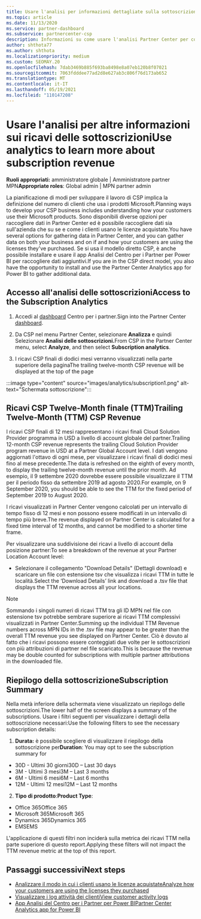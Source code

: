 ```yaml
---
title: Usare l'analisi per informazioni dettagliate sulla sottoscrizione
ms.topic: article
ms.date: 11/13/2020
ms.service: partner-dashboard
ms.subservice: partnercenter-csp
description: Informazioni su come usare l'analisi Partner Center per comprendere meglio l'azienda e come i clienti usano le licenze acquistate.
author: shthota77
ms.author: shthota
ms.localizationpriority: medium
ms.custom: SEOMAY.20
ms.openlocfilehash: 7dab3469b885f693ba8498e8a07eb120b8f07021
ms.sourcegitcommit: 7063fdddee77ad2d8e627ab3c806f76d173ab652
ms.translationtype: MT
ms.contentlocale: it-IT
ms.lasthandoff: 05/19/2021
ms.locfileid: "110147208"
---
```

# <a name="use-analytics-to-learn-more-about-subscription-revenue"></a><span data-ttu-id="e666e-103">Usare l'analisi per altre informazioni sui ricavi delle sottoscrizioni</span><span class="sxs-lookup"><span data-stu-id="e666e-103">Use analytics to learn more about subscription revenue</span></span>

<span data-ttu-id="e666e-104">**Ruoli appropriati:** amministratore globale | Amministratore partner MPN</span><span class="sxs-lookup"><span data-stu-id="e666e-104">**Appropriate roles**: Global admin | MPN partner admin</span></span>

<span data-ttu-id="e666e-105">La pianificazione di modi per sviluppare il lavoro di CSP implica la definizione del numero di clienti che usa i prodotti Microsoft.</span><span class="sxs-lookup"><span data-stu-id="e666e-105">Planning ways to develop your CSP business includes understanding how your customers use their Microsoft products.</span></span> <span data-ttu-id="e666e-106">Sono disponibili diverse opzioni per raccogliere dati in Partner Center ed è possibile raccogliere dati sia sull'azienda che su se e come i clienti usano le licenze acquistate.</span><span class="sxs-lookup"><span data-stu-id="e666e-106">You have several options for gathering data in Partner Center, and you can gather data on both your business and on if and how your customers are using the licenses they've purchased.</span></span> <span data-ttu-id="e666e-107">Se si usa il modello diretto CSP, è anche possibile installare e usare il app Analisi del Centro per i Partner per Power BI per raccogliere dati aggiuntivi.</span><span class="sxs-lookup"><span data-stu-id="e666e-107">If you are in the CSP direct model, you also have the opportunity to install and use the Partner Center Analytics app for Power BI to gather additional data.</span></span>

## <a name="access-to-the-subscription-analytics"></a><span data-ttu-id="e666e-108">Accesso all'analisi delle sottoscrizioni</span><span class="sxs-lookup"><span data-stu-id="e666e-108">Access to the Subscription Analytics</span></span>

1. <span data-ttu-id="e666e-109">Accedi al [dashboard](https://partner.microsoft.com/dashboard/home) Centro per i partner.</span><span class="sxs-lookup"><span data-stu-id="e666e-109">Sign into the Partner Center [dashboard](https://partner.microsoft.com/dashboard/home).</span></span>
1. <span data-ttu-id="e666e-110">Da CSP nel menu Partner Center, selezionare **Analizza** e quindi Selezionare **Analisi delle sottoscrizioni.**</span><span class="sxs-lookup"><span data-stu-id="e666e-110">From CSP in the Partner Center menu, select **Analyze**, and then select **Subscription analytics**.</span></span>

1. <span data-ttu-id="e666e-111">I ricavi CSP finali di dodici mesi verranno visualizzati nella parte superiore della pagina</span><span class="sxs-lookup"><span data-stu-id="e666e-111">The trailing twelve-month CSP revenue will be displayed at the top of the page</span></span>

:::image type="content" source="images/analytics/subscription1.png" alt-text="Schermata sottoscrizione":::

## <a name="trailing-twelve-month-ttm-csp-revenue"></a><span data-ttu-id="e666e-113">Ricavi CSP Twelve-Month finale (TTM)</span><span class="sxs-lookup"><span data-stu-id="e666e-113">Trailing Twelve-Month (TTM) CSP Revenue</span></span>

<span data-ttu-id="e666e-114">I ricavi CSP finali di 12 mesi rappresentano i ricavi finali Cloud Solution Provider programma in USD a livello di account globale del partner.</span><span class="sxs-lookup"><span data-stu-id="e666e-114">Trailing 12-month CSP revenue represents the trailing Cloud Solution Provider program revenue in USD at a Partner Global Account level.</span></span> <span data-ttu-id="e666e-115">I dati vengono aggiornati l'ottavo di ogni mese, per visualizzare i ricavi finali di dodici mesi fino al mese precedente.</span><span class="sxs-lookup"><span data-stu-id="e666e-115">The data is refreshed on the eighth of every month, to display the trailing twelve-month revenue until the prior month.</span></span> <span data-ttu-id="e666e-116">Ad esempio, il 9 settembre 2020 dovrebbe essere possibile visualizzare il TTM per il periodo fisso da settembre 2019 ad agosto 2020.</span><span class="sxs-lookup"><span data-stu-id="e666e-116">For example, on 9 September 2020, you should be able to see the TTM for the fixed period of September 2019 to August 2020.</span></span>

<span data-ttu-id="e666e-117">I ricavi visualizzati in Partner Center vengono calcolati per un intervallo di tempo fisso di 12 mesi e non possono essere modificati in un intervallo di tempo più breve.</span><span class="sxs-lookup"><span data-stu-id="e666e-117">The revenue displayed on Partner Center is calculated for a fixed time interval of 12 months, and cannot be modified to a shorter time frame.</span></span>

<span data-ttu-id="e666e-118">Per visualizzare una suddivisione dei ricavi a livello di account della posizione partner:</span><span class="sxs-lookup"><span data-stu-id="e666e-118">To see a breakdown of the revenue at your Partner Location Account level:</span></span>

- <span data-ttu-id="e666e-119">Selezionare il collegamento "Download Details" (Dettagli download) e scaricare un file con estensione tsv che visualizza i ricavi TTM in tutte le località.</span><span class="sxs-lookup"><span data-stu-id="e666e-119">Select the ‘Download Details’ link and download a .tsv file that displays the TTM revenue across all your locations.</span></span>

>[!NOTE] 
><span data-ttu-id="e666e-120">Sommando i singoli numeri di ricavi TTM tra gli ID MPN nel file con estensione tsv potrebbe sembrare superiore ai ricavi TTM complessivi visualizzati in Partner Center.</span><span class="sxs-lookup"><span data-stu-id="e666e-120">Summing up the individual TTM Revenue numbers across MPN IDs in the .tsv file may appear to be greater than the overall TTM revenue you see displayed on Partner Center.</span></span> <span data-ttu-id="e666e-121">Ciò è dovuto al fatto che i ricavi possono essere conteggiati due volte per le sottoscrizioni con più attribuzioni di partner nel file scaricato.</span><span class="sxs-lookup"><span data-stu-id="e666e-121">This is because the revenue may be double counted for subscriptions with multiple partner attributions in the downloaded file.</span></span>

## <a name="subscription-summary"></a><span data-ttu-id="e666e-122">Riepilogo della sottoscrizione</span><span class="sxs-lookup"><span data-stu-id="e666e-122">Subscription Summary</span></span>

<span data-ttu-id="e666e-123">Nella metà inferiore della schermata viene visualizzato un riepilogo delle sottoscrizioni.</span><span class="sxs-lookup"><span data-stu-id="e666e-123">The lower half of the screen displays a summary of the subscriptions.</span></span> <span data-ttu-id="e666e-124">Usare i filtri seguenti per visualizzare i dettagli della sottoscrizione necessari:</span><span class="sxs-lookup"><span data-stu-id="e666e-124">Use the following filters to see the necessary subscription details:</span></span>  

1. <span data-ttu-id="e666e-125">**Durata:** è possibile scegliere di visualizzare il riepilogo della sottoscrizione per</span><span class="sxs-lookup"><span data-stu-id="e666e-125">**Duration**: You may opt to see the subscription summary for</span></span> 

- <span data-ttu-id="e666e-126">30D - Ultimi 30 giorni</span><span class="sxs-lookup"><span data-stu-id="e666e-126">30D – Last 30 days</span></span>
- <span data-ttu-id="e666e-127">3M - Ultimi 3 mesi</span><span class="sxs-lookup"><span data-stu-id="e666e-127">3M – Last 3 months</span></span>
- <span data-ttu-id="e666e-128">6M - Ultimi 6 mesi</span><span class="sxs-lookup"><span data-stu-id="e666e-128">6M – Last 6 months</span></span>
- <span data-ttu-id="e666e-129">12M - Ultimi 12 mesi</span><span class="sxs-lookup"><span data-stu-id="e666e-129">12M – Last 12 months</span></span>

2. <span data-ttu-id="e666e-130">**Tipo di prodotto**:</span><span class="sxs-lookup"><span data-stu-id="e666e-130">**Product Type**:</span></span>
 
- <span data-ttu-id="e666e-131">Office 365</span><span class="sxs-lookup"><span data-stu-id="e666e-131">Office 365</span></span>
- <span data-ttu-id="e666e-132">Microsoft 365</span><span class="sxs-lookup"><span data-stu-id="e666e-132">Microsoft 365</span></span>
- <span data-ttu-id="e666e-133">Dynamics 365</span><span class="sxs-lookup"><span data-stu-id="e666e-133">Dynamics 365</span></span>
- <span data-ttu-id="e666e-134">EMS</span><span class="sxs-lookup"><span data-stu-id="e666e-134">EMS</span></span>

<span data-ttu-id="e666e-135">L'applicazione di questi filtri non inciderà sulla metrica dei ricavi TTM nella parte superiore di questo report.</span><span class="sxs-lookup"><span data-stu-id="e666e-135">Applying these filters will not impact the TTM revenue metric at the top of this report.</span></span>


 
## <a name="next-steps"></a><span data-ttu-id="e666e-136">Passaggi successivi</span><span class="sxs-lookup"><span data-stu-id="e666e-136">Next steps</span></span>

- [<span data-ttu-id="e666e-137">Analizzare il modo in cui i clienti usano le licenze acquistate</span><span class="sxs-lookup"><span data-stu-id="e666e-137">Analyze how your customers are using the licenses they purchased</span></span>](increasing-adoption-and-satisfaction.md)  
- [<span data-ttu-id="e666e-138">Visualizzare i log attività dei clienti</span><span class="sxs-lookup"><span data-stu-id="e666e-138">View customer activity logs</span></span>](activity-logs.md)
- [<span data-ttu-id="e666e-139">App Analisi del Centro per i Partner per Power BI</span><span class="sxs-lookup"><span data-stu-id="e666e-139">Partner Center Analytics app for Power BI</span></span>](power-bi-app-for-direct-partners.md)






